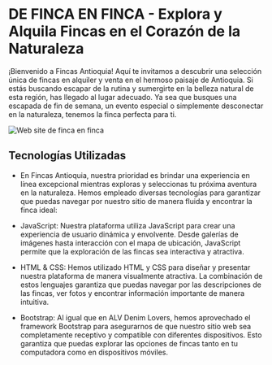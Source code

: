
# DE FINCA EN FINCA - Explora y Alquila Fincas en el Corazón de la Naturaleza
¡Bienvenido a Fincas Antioquia! Aquí te invitamos a descubrir una selección única de fincas en alquiler y venta en el hermoso paisaje de Antioquia. Si estás buscando escapar de la rutina y sumergirte en la belleza natural de esta región, has llegado al lugar adecuado. Ya sea que busques una escapada de fin de semana, un evento especial o simplemente desconectar en la naturaleza, tenemos la finca perfecta para ti.


![Web site de finca en finca](https://github.com/victor-arango/defincaenfinca/blob/main/plantillaDefincaenFinca.jpg?raw=true)


## Tecnologías Utilizadas
- En Fincas Antioquia, nuestra prioridad es brindar una experiencia en línea excepcional mientras exploras y seleccionas tu próxima aventura en la naturaleza. Hemos empleado diversas tecnologías para garantizar que puedas navegar por nuestro sitio de manera fluida y encontrar la finca ideal:

- JavaScript: Nuestra plataforma utiliza JavaScript para crear una experiencia de usuario dinámica y envolvente. Desde galerías de imágenes hasta interacción con el mapa de ubicación, JavaScript permite que la exploración de las fincas sea interactiva y atractiva.

- HTML & CSS: Hemos utilizado HTML y CSS para diseñar y presentar nuestra plataforma de manera visualmente atractiva. La combinación de estos lenguajes garantiza que puedas navegar por las descripciones de las fincas, ver fotos y encontrar información importante de manera intuitiva.

- Bootstrap: Al igual que en ALV Denim Lovers, hemos aprovechado el framework Bootstrap para asegurarnos de que nuestro sitio web sea completamente receptivo y compatible con diferentes dispositivos. Esto garantiza que puedas explorar las opciones de fincas tanto en tu computadora como en dispositivos móviles.






